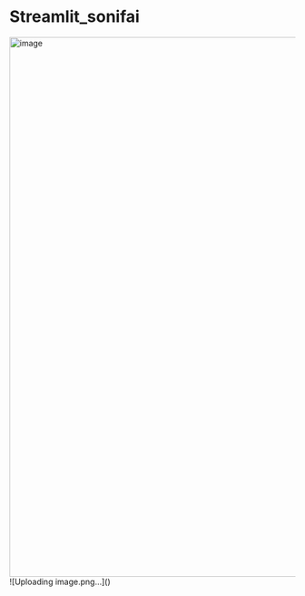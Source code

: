# Streamlit_sonifai
<img width="1919" height="949" alt="image" src="https://github.com/user-attachments/assets/77a90b93-4ecf-470e-925a-85f3d6309409" />
![Uploading image.png…]()

